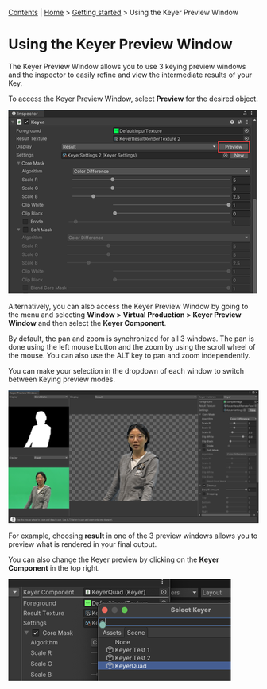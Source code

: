 [Contents](TableOfContents.md) | [Home](index.md) > [Getting started](getting-started.md) > Using the Keyer Preview Window

# Using the Keyer Preview Window

The Keyer Preview Window allows you to use 3 keying preview windows and the inspector to easily refine and view the intermediate results of your Key.

To access the Keyer Preview Window, select **Preview** for the desired object.

![managerbutton](images/manager-button.png)

Alternatively, you can also access the Keyer Preview Window by going to the menu and selecting **Window >  Virtual Production > Keyer Preview Window** and then select the **Keyer Component**.

By default, the pan and zoom is synchronized for all 3 windows. The pan is done using the left mouse button and the zoom by using the scroll wheel of the mouse. You can also use the ALT key to pan and zoom independently.

You can make your selection in the dropdown of each window to switch between Keying preview modes.

![previewwindow](images/preview-window.png)

For example, choosing **result** in one of the 3 preview windows allows you to preview what is rendered in your final output.

You can also change the Keyer preview by clicking on the **Keyer Component** in the top right.

![keyercomponent](images/keyer-component.png)
